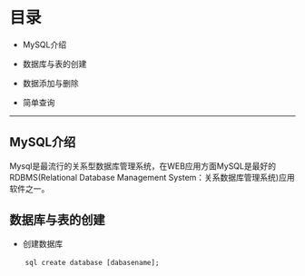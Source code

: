 # 目录

- MySQL介绍

- 数据库与表的创建

- 数据添加与删除

- 简单查询

---

## MySQL介绍
  
  Mysql是最流行的关系型数据库管理系统，在WEB应用方面MySQL是最好的RDBMS(Relational Database Management System：关系数据库管理系统)应用软件之一。

## 数据库与表的创建

- 创建数据库

    
    ```sql
      create database [dabasename];
    ```
